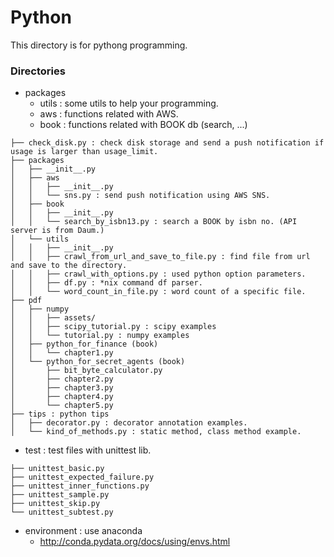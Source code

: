 # Python 

This directory is for pythong programming. 

### Directories
- packages
   - utils : some utils to help your programming.
   - aws : functions related with AWS.
   - book : functions related with BOOK db (search, ...)

```
├── check_disk.py : check disk storage and send a push notification if usage is larger than usage_limit.
├── packages
│   ├── __init__.py
│   ├── aws
│   │   ├── __init__.py
│   │   └── sns.py : send push notification using AWS SNS.
│   ├── book
│   │   ├── __init__.py
│   │   └── search_by_isbn13.py : search a BOOK by isbn no. (API server is from Daum.)
│   └── utils
│   │   ├── __init__.py
│   │   ├── crawl_from_url_and_save_to_file.py : find file from url and save to the directory.
│   │   ├── crawl_with_options.py : used python option parameters.
│   │   ├── df.py : *nix command df parser. 
│   │   └── word_count_in_file.py : word count of a specific file. 
├── pdf
│   ├── numpy
│   │   ├── assets/
│   │   ├── scipy_tutorial.py : scipy examples
│   │   └── tutorial.py : numpy examples
│   ├── python_for_finance (book)
│   │   └── chapter1.py 
│   └── python_for_secret_agents (book)
│       ├── bit_byte_calculator.py
│       ├── chapter2.py
│       ├── chapter3.py
│       ├── chapter4.py
│       └── chapter5.py
├── tips : python tips
│   ├── decorator.py : decorator annotation examples.
│   └── kind_of_methods.py : static method, class method example.
```

- test : test files with unittest lib.
```
├── unittest_basic.py
├── unittest_expected_failure.py
├── unittest_inner_functions.py
├── unittest_sample.py
├── unittest_skip.py
└── unittest_subtest.py

```

- environment : use anaconda
   - http://conda.pydata.org/docs/using/envs.html
